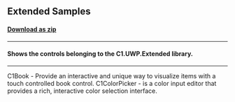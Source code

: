 ## Extended Samples
#### [Download as zip](https://downgit.github.io/#/home?url=https://github.com/GrapeCity/ComponentOne-UWP-Samples/tree/master/\C1.UWP.Extended\VB\ExtendedSamples)
____
#### Shows the controls belonging to the C1.UWP.Extended library.
____
C1Book - Provide an interactive and unique way to visualize items with a touch controlled book control.
C1ColorPicker - is a color input editor that provides a rich, interactive color selection interface.
